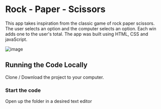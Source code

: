 # Rock - Paper - Scissors

This app takes inspiration from the classic game of rock paper scissors. The user selects an option and the computer selects an option. Each win adds one to the user's total.
The app was built using HTML, CSS and javaScript.

![image](https://github.com/johnnyd81/rock-paper-game/assets/95863021/8fd697d7-85f4-4192-a90c-0d00c3d5ad40)

## Running the Code Locally

Clone / Download the project to your computer.

### Start the code

Open up the folder in a desired text editor
